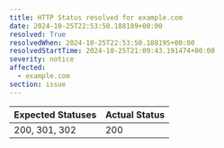 ```yaml
---
title: HTTP Status resolved for example.com
date: 2024-10-25T22:53:50.188189+00:00
resolved: True
resolvedWhen: 2024-10-25T22:53:50.188195+00:00
resolvedStartTime: 2024-10-25T21:09:43.191474+00:00
severity: notice
affected:
  - example.com
section: issue
---
```


| Expected Statuses | Actual Status  |
|-------------------|----------------|
| 200, 301, 302 | 200 |
